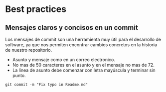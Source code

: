 # Best practices

## Mensajes claros y concisos en un commit

Los mensajes de commit son una herramienta muy útil para el desarrollo de software, ya que nos permiten encontrar cambios concretos en la historia de nuestro repositorio.

* Asunto y mensaje como en un correo electronico.
* No mas de 50 caracteres en el asunto y en el mensaje no mas de 72.
* La línea de asunto debe comenzar con letra mayúscula y terminar sin punto.

```
git commit -m "Fix typo in Readme.md" 
```
